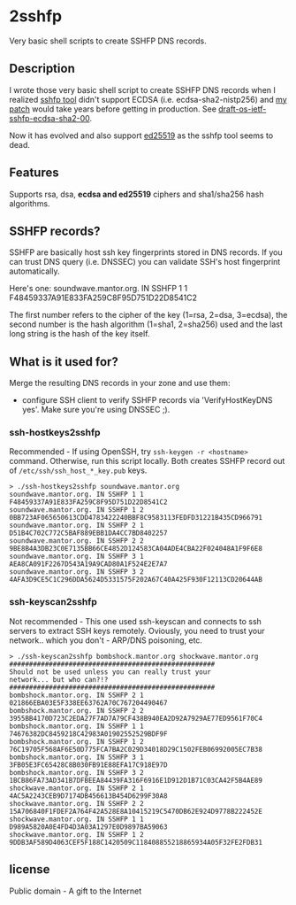 # 2sshfp

Very basic shell scripts to create SSHFP DNS records.

## Description

I wrote those very basic shell script to create SSHFP DNS records when I realized 
[sshfp tool](https://github.com/xelerance/sshfp) didn't support ECDSA (i.e. 
ecdsa-sha2-nistp256) and [my patch](https://github.com/xelerance/sshfp/pull/2) 
would take years before getting in production. See [draft-os-ietf-sshfp-ecdsa-sha2-00](http://tools.ietf.org/html/draft-os-ietf-sshfp-ecdsa-sha2-00).

Now it has evolved and also support [ed25519](http://tools.ietf.org/html/draft-moonesamy-sshfp-ed25519-01) as the sshfp tool seems to dead.

## Features
Supports rsa, dsa, **ecdsa and ed25519** ciphers and sha1/sha256 hash algorithms.

## SSHFP records?

SSHFP are basically host ssh key fingerprints stored in DNS records. If you can trust DNS query (i.e. DNSSEC)
you can validate SSH's host fingerprint automatically.

Here's one: soundwave.mantor.org. IN SSHFP 1 1 F48459337A91E833FA259C8F95D751D22D8541C2

The first number refers to the cipher of the key (1=rsa, 2=dsa, 3=ecdsa), the second number is the hash algorithm 
(1=sha1, 2=sha256) used and the last long string is the hash of the key itself.

## What is it used for?

Merge the resulting DNS records in your zone and use them: 

  - configure SSH client to verify SSHFP records via 'VerifyHostKeyDNS yes'. Make sure you're using DNSSEC ;).

### ssh-hostkeys2sshfp

Recommended - If using OpenSSH, try `ssh-keygen -r <hostname>` command. Otherwise, run this script locally. Both creates SSHFP record out of `/etc/ssh/ssh_host_*_key.pub` keys.

    > ./ssh-hostkeys2sshfp soundwave.mantor.org
    soundwave.mantor.org. IN SSHFP 1 1 F48459337A91E833FA259C8F95D751D22D8541C2
    soundwave.mantor.org. IN SSHFP 1 2 0BB723AF065650613CDD4783422240BBF8C9583113FEDFD31221B435CD966791
    soundwave.mantor.org. IN SSHFP 2 1 D51B4C702C772C5BAF889EBB1DA4CC7BD8402257
    soundwave.mantor.org. IN SSHFP 2 2 9BE8B4A3DB23C0E7135BB66CE4852D124583CA04ADE4CBA22F024048A1F9F6E8
    soundwave.mantor.org. IN SSHFP 3 1 AEA8CA091F2267D543A19A9CAD80A1F524E2E7A7
    soundwave.mantor.org. IN SSHFP 3 2 4AFA3D9CE5C1C296DDA5624D5331575F202A67C40A425F930F12113CD20644AB

### ssh-keyscan2sshfp

Not recommended - This one used ssh-keyscan and connects to ssh servers to extract 
SSH keys remotely. Oviously, you need to trust your network.. which you don't - ARP/DNS poisoning, etc. 

    > ./ssh-keyscan2sshfp bombshock.mantor.org shockwave.mantor.org
    ####################################################
    Should not be used unless you can really trust your
    network... but who can?!?
    ####################################################
    bombshock.mantor.org. IN SSHFP 2 1 021866EBA03E5F338EE63762A70C767204490467
    bombshock.mantor.org. IN SSHFP 2 2 3955BB4170D723C2EDA27F7AD7A79CF438B940EA2D92A7929AE77ED9561F70C4
    bombshock.mantor.org. IN SSHFP 1 1 74676382DC8459218C42983A01902552529BDF9F
    bombshock.mantor.org. IN SSHFP 1 2 76C19705F568AF6E50D775FCA7BA2C029D34018D29C1502FEB06992005EC7B38
    bombshock.mantor.org. IN SSHFP 3 1 3FB05E3FC65428C8B030FB91E88EFA17C918E97D
    bombshock.mantor.org. IN SSHFP 3 2 1BCB86FA73AD341B7DFBEEA84439FA316F6916E1D912D1B71C03CA42F5B4AE89
    shockwave.mantor.org. IN SSHFP 2 1 4AC5A2243CEB9D7174DB456613B454D6299F30A8
    shockwave.mantor.org. IN SSHFP 2 2 15A706840F1FDEF2A764F42A528E8A10415219C5470DB62E924D9778B222452E
    shockwave.mantor.org. IN SSHFP 1 1 D989A5820A0E4FD4D3A03A1297E0D9897BA59063
    shockwave.mantor.org. IN SSHFP 1 2 9DDB3AF589D4063CEF5F188C1420509C118408855218865934A05F32FE2FDB31

## license

Public domain - A gift to the Internet
